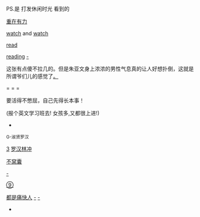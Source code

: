 
PS.是 打发休闲时光 看到的

[重在有力](https://github.com/7900ms/000nottheater_deserted_systemlibrary/blob/master/supplementary/slang-MARKETING.md#我知道你想说什么，我不想听，我累了)

[watch](https://youtu.be/oeXj_Bqo6cc?t=5m46s#重在有力) and [watch](https://www.youtube.com/watch?v=v92os3hmQwE#罗汉。你这个人就是太规矩了-G-淑贤罗汉)

[read](https://site.douban.com/160929/widget/notes/8483035/note/241925789/)

[reading](http://www.kuyv.cn/news/1759.html) [-](http://www.kuyv.cn/news/1759_31.html#31集)

这张有点傻不拉几的。但是朱亚文身上浓浓的男性气息真的让人好想扑倒，这就是所谓爷们儿的感觉了[。](https://movie.douban.com/photos/photo/2167024065/)


= = =

要活得不憋屈，自己先得长本事！

(报个英文学习班去! 女孩多,又都很上进!)




-

<sub>G-淑贤罗汉</sub>

[3](https://v.qq.com/x/cover/l8irh70t36z2u8f/h0015dudq5t.html)
[罗汉林冲](https://movie.douban.com/subject/24867835/discussion/59512501/)

[不窝囊](https://github.com/7900ms/000nottheater_deserted_systemlibrary/blob/master/supplementary/slang-FUD.md)

[-](https://github.com/7900ms/000nottheater_deserted_systemlibrary/blob/master/supplementary/chain-对文诌诌的词.md#为什么人家要用一个文绉绉的词)

[⑨](http://www.kuyv.cn/news/8403.html)

[都是痛快人](https://github.com/7900ms/000nottheater_deserted_systemlibrary/blob/master/supplementary/chain-call.md#都是痛快人,不讲潜规则) [-](https://www.v2ex.com/t/363919#reply20#给人由头-真实惠) [-](https://github.com/7900ms/000nottheater_deserted_systemlibrary/blob/master/supplementary/chain-意图.md#意图。西式,自己意图太多忙,别人意图不去猜就不麻烦)

-
